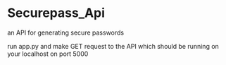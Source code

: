# Securepass_Api
an API  for  generating secure passwords

run app.py and make GET request to the API which should be running on your localhost on port 5000
